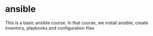 # ansible
This is a basic ansible course. In that course, we install ansible, create inventory, playbooks and configuration files
